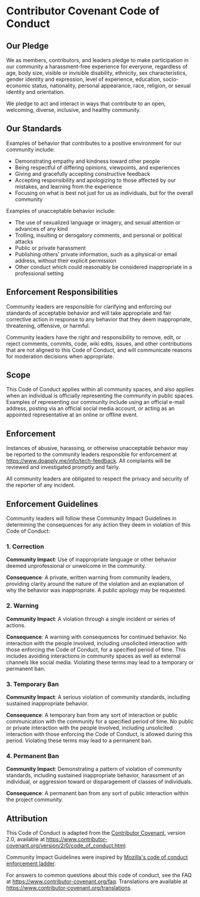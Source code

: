 # Contributor Covenant Code of Conduct

## Our Pledge

We as members, contributors, and leaders pledge to make participation in our community a harassment-free experience for everyone, regardless of age, body size, visible or invisible disability, ethnicity, sex characteristics, gender identity and expression, level of experience, education, socio-economic status, nationality, personal appearance, race, religion, or sexual identity and orientation.

We pledge to act and interact in ways that contribute to an open, welcoming, diverse, inclusive, and healthy community.

## Our Standards

Examples of behavior that contributes to a positive environment for our community include:

-   Demonstrating empathy and kindness toward other people
-   Being respectful of differing opinions, viewpoints, and experiences
-   Giving and gracefully accepting constructive feedback
-   Accepting responsibility and apologizing to those affected by our mistakes, and learning from the experience
-   Focusing on what is best not just for us as individuals, but for the overall community

Examples of unacceptable behavior include:

-   The use of sexualized language or imagery, and sexual attention or
    advances of any kind
-   Trolling, insulting or derogatory comments, and personal or political attacks
-   Public or private harassment
-   Publishing others' private information, such as a physical or email
    address, without their explicit permission
-   Other conduct which could reasonably be considered inappropriate in a
    professional setting

## Enforcement Responsibilities

Community leaders are responsible for clarifying and enforcing our standards of acceptable behavior and will take appropriate and fair corrective action in response to any behavior that they deem inappropriate, threatening, offensive, or harmful.

Community leaders have the right and responsibility to remove, edit, or reject comments, commits, code, wiki edits, issues, and other contributions that are not aligned to this Code of Conduct, and will communicate reasons for moderation decisions when appropriate.

## Scope

This Code of Conduct applies within all community spaces, and also applies when an individual is officially representing the community in public spaces. Examples of representing our community include using an official e-mail address, posting via an official social media account, or acting as an appointed representative at an online or offline event.

## Enforcement

Instances of abusive, harassing, or otherwise unacceptable behavior may be reported to the community leaders responsible for enforcement at https://www.doapply.me/info/tech-feedback. All complaints will be reviewed and investigated promptly and fairly.

All community leaders are obligated to respect the privacy and security of the reporter of any incident.

## Enforcement Guidelines

Community leaders will follow these Community Impact Guidelines in determining the consequences for any action they deem in violation of this Code of Conduct:

### 1. Correction

**Community Impact**: Use of inappropriate language or other behavior deemed unprofessional or unwelcome in the community.

**Consequence**: A private, written warning from community leaders, providing clarity around the nature of the violation and an explanation of why the behavior was inappropriate. A public apology may be requested.

### 2. Warning

**Community Impact**: A violation through a single incident or series of actions.

**Consequence**: A warning with consequences for continued behavior. No interaction with the people involved, including unsolicited interaction with those enforcing the Code of Conduct, for a specified period of time. This includes avoiding interactions in community spaces as well as external channels like social media. Violating these terms may lead to a temporary or permanent ban.

### 3. Temporary Ban

**Community Impact**: A serious violation of community standards, including sustained inappropriate behavior.

**Consequence**: A temporary ban from any sort of interaction or public communication with the community for a specified period of time. No public or private interaction with the people involved, including unsolicited interaction with those enforcing the Code of Conduct, is allowed during this period. Violating these terms may lead to a permanent ban.

### 4. Permanent Ban

**Community Impact**: Demonstrating a pattern of violation of community standards, including sustained inappropriate behavior, harassment of an individual, or aggression toward or disparagement of classes of individuals.

**Consequence**: A permanent ban from any sort of public interaction within the project community.

## Attribution

This Code of Conduct is adapted from the [Contributor Covenant][homepage], version 2.0,
available at https://www.contributor-covenant.org/version/2/0/code_of_conduct.html.

Community Impact Guidelines were inspired by [Mozilla's code of conduct enforcement ladder](https://github.com/mozilla/diversity).

[homepage]: https://www.contributor-covenant.org

For answers to common questions about this code of conduct, see the FAQ at
https://www.contributor-covenant.org/faq. Translations are available at https://www.contributor-covenant.org/translations.
